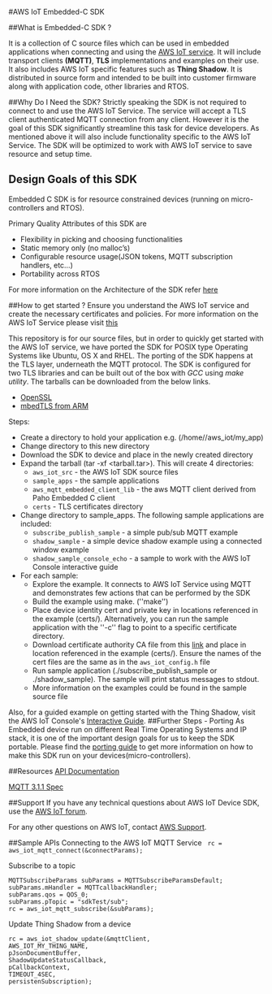 #AWS IoT Embedded-C SDK

##What is Embedded-C SDK ?

It is a collection of C source files which can be used in embedded applications when connecting and using the [AWS IoT service](http://docs.aws.amazon.com/iot/latest/developerguide/what-is-aws-iot.html). It will include transport clients **(MQTT)**, **TLS** implementations and examples on their use. It also includes AWS IoT specific features such as **Thing Shadow**. It is distributed in source form and intended to be built into customer firmware along with application code, other libraries and RTOS. 


##Why Do I Need the SDK?
Strictly speaking the SDK is not required to connect to and use the AWS IoT Service. The service will accept a TLS client authenticated MQTT connection from any client.  However it is the goal of this SDK significantly streamline this task for device developers.  As mentioned above it will also include functionality specific to the AWS IoT Service. The SDK will be optimized to work with AWS IoT service to save resource and setup time.

## Design Goals of this SDK
Embedded C SDK is for resource constrained devices (running on micro-controllers and RTOS).

Primary Quality Attributes of this SDK are
 * Flexibility in picking and choosing functionalities
 * Static memory only (no malloc’s)
 * Configurable resource usage(JSON tokens, MQTT subscription handlers, etc…)
 * Portability across RTOS
 
For more information on the Architecture of the SDK refer [here](http://aws-iot-device-sdk-embedded-c-docs.s3-website-us-east-1.amazonaws.com/index.html)

##How to get started ?
Ensure you understand the AWS IoT service and create the necessary certificates and policies. For more information on the AWS IoT Service please visit [this](https://aws.amazon.com/iot)

This repository is for our source files, but in order to quickly get started with the AWS IoT service, we have ported the SDK for POSIX type Operating Systems like Ubuntu, OS X and RHEL. The porting of the SDK happens at the TLS layer, underneath the MQTT protocol. The SDK is configured for two TLS libraries and can be built out of the box with *GCC* using *make utility*. The tarballs can be downloaded from the below links.

* [OpenSSL](https://s3.amazonaws.com/aws-iot-device-sdk-embedded-c/linux_mqtt_openssl-1.0.0.tar)
* [mbedTLS from ARM](https://s3.amazonaws.com/aws-iot-device-sdk-embedded-c/linux_mqtt_mbedtls-1.0.0.tar)

Steps:

 * Create a directory to hold your application e.g. (/home/<user>/aws_iot/my_app)
 * Change directory to this new directory
 * Download the SDK to device and place in the newly created directory
 * Expand the tarball (tar -xf <tarball.tar>).  This will create 4 directories:
 	* `aws_iot_src` - the AWS IoT SDK source files
 	* `sample_apps` - the sample applications
 	* `aws_mqtt_embedded_client_lib` - the aws MQTT client derived from Paho Embedded C client
 	* `certs` - TLS certificates directory
 * Change directory to sample_apps.  The following sample applications are included:
 	* `subscribe_publish_sample` - a simple pub/sub MQTT example
 	* `shadow_sample` - a simple device shadow example using a connected window example
 	* `shadow_sample_console_echo` - a sample to work with the AWS IoT Console interactive guide
 * For each sample:
 	* Explore the example.  It connects to AWS IoT Service using MQTT and demonstrates few actions that can be performed by the SDK
 	* Build the example using make.  (''make'')
 	* Place device identity cert and private key in locations referenced in the example (certs/).  Alternatively, you can run the sample application with the ''-c'' flag to point to a specific certificate directory.
 	* Download certificate authority CA file from this [link](https://www.symantec.com/content/en/us/enterprise/verisign/roots/VeriSign-Class%203-Public-Primary-Certification-Authority-G5.pem) and place in location referenced in the example (certs/). Ensure the names of the cert files are the same as in the `aws_iot_config.h` file
 	* Run sample application (./subscribe_publish_sample or ./shadow_sample).  The sample will print status messages to stdout.
 	* More information on the examples could be found in the sample source file
 	
Also, for a guided example on getting started with the Thing Shadow, visit the AWS IoT Console's [Interactive Guide](https://console.aws.amazon.com/iot).
##Further Steps - Porting
As Embedded device run on different Real Time Operating Systems and IP stack, it is one of the important design goals for us to keep the SDK portable. Please find the [porting guide](http://aws-iot-device-sdk-embedded-c-docs.s3-website-us-east-1.amazonaws.com/index.html) to get more information on how to make this SDK run on your devices(micro-controllers).

##Resources
[API Documentation](http://aws-iot-device-sdk-embedded-c-docs.s3-website-us-east-1.amazonaws.com/index.html)

[MQTT 3.1.1 Spec](http://docs.oasis-open.org/mqtt/mqtt/v3.1.1/csprd02/mqtt-v3.1.1-csprd02.html)

##Support
If you have any technical questions about AWS IoT Device SDK, use the [AWS IoT forum](https://forums.aws.amazon.com/forum.jspa?forumID=30).

For any other questions on AWS IoT, contact [AWS Support](https://aws.amazon.com/contact-us/).


##Sample APIs
Connecting to the AWS IoT MQTT Service
``` rc = aws_iot_mqtt_connect(&connectParams);```

Subscribe to a topic

```
MQTTSubscribeParams subParams = MQTTSubscribeParamsDefault; 
subParams.mHandler = MQTTcallbackHandler;
subParams.qos = QOS_0;
subParams.pTopic = "sdkTest/sub";
rc = aws_iot_mqtt_subscribe(&subParams);
```


Update Thing Shadow from a device
``` 
rc = aws_iot_shadow_update(&mqttClient,
AWS_IOT_MY_THING_NAME, 
pJsonDocumentBuffer, 
ShadowUpdateStatusCallback,
pCallbackContext, 
TIMEOUT_4SEC, 
persistenSubscription);
```
